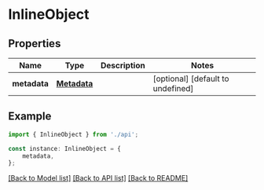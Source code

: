 # InlineObject


## Properties

Name | Type | Description | Notes
------------ | ------------- | ------------- | -------------
**metadata** | [**Metadata**](Metadata.md) |  | [optional] [default to undefined]

## Example

```typescript
import { InlineObject } from './api';

const instance: InlineObject = {
    metadata,
};
```

[[Back to Model list]](../README.md#documentation-for-models) [[Back to API list]](../README.md#documentation-for-api-endpoints) [[Back to README]](../README.md)
